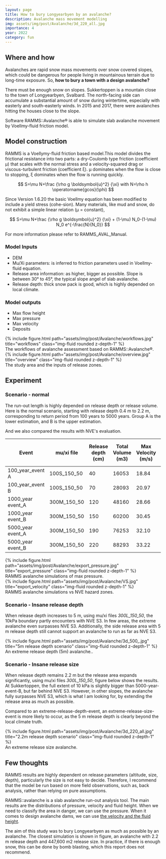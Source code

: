 ```yaml
---
layout: page
title: How to bury Longyearbyen by an avalanche?
description: Avalanche mass movement modelling
img: assets/img/post/Avalanche/3d_220_all.jpg
importance: 4
year: 2022
category: fun
---
```


## Where and how

Avalanches are rapid snow mass movements over snow covered slopes, which could be dangerous for people living in mountainous terrain due to long-time exposure. So, **how to bury a town with a design avalanche?**

There must be enough snow on slopes. Sukkertoppen is a mountain close to the town of Longyearbyen, Svalbard. The north-facing side can accumulate a substantial amount of snow during wintertime, especially with easterly and south-easterly winds. In 2015 and 2017, there were avalanches hitting the houses close to the slope.

Software RAMMS::Avalanche® is able to simulate slab avalanche movement by Voellmy-fluid friction model.

## Model construction

RAMMS is a Voellymy-fluid friction based model.This model divides the
frictional resistance into two parts: a dry-Coulomb type friction (coefficient µ) that scales with the normal stress and a velocity-squared drag or viscous-turbulent friction (coefficient ξ). µ dominates when the flow is close to stopping, ξ dominates when the flow is running quickly.

$$
S=\mu N+\frac {\rho g \boldsymbol{u}^2} {\xi}  with N=\rho h \operatorname{gcos}(\phi)
$$

Since Version 1.6.20 the basic Voellmy equation has been modified to include a yield stress (cohe-sion). Many materials, like mud and snow, do not exhibit a simple linear relation (µ = constant),

$$
S=\mu N+\frac {\rho g \boldsymbol{u}^2} {\xi} + (1-\mu) N_0-(1-\mu) N_0 e^{-\frac{N}{N_0}}
$$

For more information please refer to RAMMS_AVAL_Manual.

### Model Inputs

- DEM
- Mu/Xi parameters: is inferred to friction parameters used in Voellmy-fluid equation.
- Release area information: as higher, bigger as possible. Slope is between 30° to 45°, the typical slope angel of slab avalanche.
- Release depth: thick snow pack is good, which is highly depended on local climate.

### Model outputs

- Max flow height
- Max pressure 
- Max velocity
- Deposits

<div class="row">
    <div class="col-sm mt-3 mt-md-0">
        {% include figure.html path="assets/img/post/Avalanche/workflows.jpg" title="workflows" class="img-fluid rounded z-depth-1" %}
    </div>
</div>
<div class="caption">
    The workflows of avalanche assessment based on RAMMS::Avalanche®.
</div>

<div class="row">
    <div class="col-sm mt-3 mt-md-0">
        {% include figure.html path="assets/img/post/Avalanche/overview.jpg" title="overview" class="img-fluid rounded z-depth-1" %}
    </div>
</div>
<div class="caption">
    The study area and the inputs of release zones.
</div>

## Experiment
### Scenario - normal

The run-out length is highly depended on release depth or release volume. Here is the normal scenario, starting with release depth 0.4 m to 2.2 m, corresponding to return period from 100 years to 5000 years. Group A is the lower estimation, and B is the upper estimation.

And we also compared the results with NVE's evaluation.


| **Event**         | **mu/xi file** | **Release depth (cm)** | **Total Volume (m3)** | **Max Velocity (m/s)** | **Max**  **flow** **height (m)** | **Max**  **pressure (kPa)** |
| ----------------- | -------------- | ---------------------- | --------------------- | ---------------------- | -------------------------------- | --------------------------- |
| 100_year_event A  | 100S_150_50    | 40                     | 16053                 | 18.84                  | 2.64                             | 106.50                      |
| 100_year_event B  | 100S_150_50    | 70                     | 28093                 | 20.97                  | 4.46                             | 131.94                      |
| 1000_year event_A | 300M_150_50    | 120                    | 48160                 | 28.66                  | 6.37                             | 246.39                      |
| 1000_year event_B | 300M_150_50    | 150                    | 60200                 | 30.45                  | 7.36                             | 278.08                      |
| 5000_year event_A | 300M_150_50    | 190                    | 76253                 | 32.10                  | 8.34                             | 309.12                      |
| 5000_year event_B | 300M_150_50    | 220                    | 88293                 | 33.22                  | 8.96                             | 330.98                      |

<div class="row">
    <div class="col-sm mt-3 mt-md-0">
        {% include figure.html path="assets/img/post/Avalanche/export_pressure.jpg" title="export_pressure" class="img-fluid rounded z-depth-1" %}
    </div>
</div>
<div class="caption">
    RAMMS avalanche simulations of max pressure.
</div>

<div class="row">
    <div class="col-sm mt-3 mt-md-0">
        {% include figure.html path="assets/img/post/Avalanche/VS.jpg" title="export_velocity" class="img-fluid rounded z-depth-1" %}
    </div>
</div>
<div class="caption">
    RAMMS avalanche simulations vs NVE hazard zones.
</div>

### Scenario - Insane release depth

When release depth increases to 5 m, using mu/xi files *300L_150_50*, the 10kPa boundary partly encounters with NVE S3. In few areas, the extreme avalanche even surpasses NVE S3. Additionally, the side release area with 5 m release depth still cannot support an avalanche to run as far as NVE S3.


<div class="row">
    <div class="col-sm mt-3 mt-md-0">
        {% include figure.html path="assets/img/post/Avalanche/3d_500_.jpg" title="5m release depth scenario" class="img-fluid rounded z-depth-1" %}
    </div>
</div>
<div class="caption">
    An extreme release depth (5m) avalanche..
</div>

### Scenario - Insane release size

When release depth remains 2.2 m but the release area expands significantly, using mu/xi files *300L_150_50*, figure below shows the results. At Sukkertoppen, the full extent of 10 kPa is slightly bigger than 5000-year-event-B, but far behind NVE S3. However, in other slopes, the avalanche fully surpasses NVE S3, which is what I am looking for, by extending the release area as much as possible.

Compared to an extreme-release-depth-event, an extreme-release-size-event is more likely to occur, as the 5 m release depth is clearly beyond the local climate truth.

<div class="row">
    <div class="col-sm mt-3 mt-md-0">
        {% include figure.html path="assets/img/post/Avalanche/3d_220_all.jpg" title="2.2m release depth scenario" class="img-fluid rounded z-depth-1" %}
    </div>
</div>
<div class="caption">
    An extreme release size avalanche.
</div>

## Few thoughts

RAMMS results are highly dependent on release parameters (altitude, size, depth), particularly the size is not easy to decide. Therefore, I recommend that the model be run based on more field observations, such as, back analysis, rather than relying on pure assumptions.

RAMMS::avalanche is a slab avalanche run-out analysis tool. The main results are the distributions of pressure, velocity and fluid height. When we need to classify the area in danger, we can use the pressure. When it comes to design avalanche dams, we can use [the velocity and the fluid height](https://www.researchgate.net/publication/50359078_The_design_of_avalanche_protection_dams_Recent_practical_and_theoretical_developments).

The aim of this study was to bury Longyearbyen as much as possible by an avalanche. The closest simulation is shown in figure, an avalanche with 2.2 m release depth and 447,600 m2 release size. In practice, if there is enough snow, this can be done by bomb blasting, which this report does not recommend. 